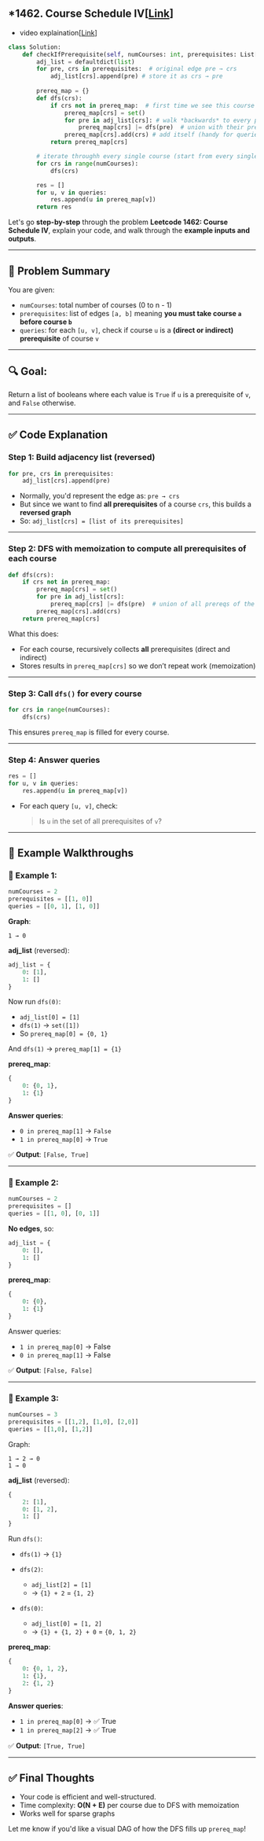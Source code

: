 ## *1462. Course Schedule IV[[Link](https://leetcode.com/problems/course-schedule-iv/description/)]
- video explaination[[Link](https://neetcode.io/problems/course-schedule-iv?list=neetcode150)]

```python
class Solution:
    def checkIfPrerequisite(self, numCourses: int, prerequisites: List[List[int]], queries: List[List[int]]) -> List[bool]:
        adj_list = defaultdict(list)
        for pre, crs in prerequisites:  # original edge pre → crs
            adj_list[crs].append(pre) # store it as crs → pre
        
        prereq_map = {}
        def dfs(crs):
            if crs not in prereq_map:  # first time we see this course
                prereq_map[crs] = set()
                for pre in adj_list[crs]: # walk *backwards* to every prerequisite
                    prereq_map[crs] |= dfs(pre)  # union with their prerequisite sets
                prereq_map[crs].add(crs) # add itself (handy for queries) (optional)
            return prereq_map[crs]

        # iterate throughh every single course (start from every single course) and construct the map
        for crs in range(numCourses):
            dfs(crs)

        res = []
        for u, v in queries:
            res.append(u in prereq_map[v])
        return res
```

Let's go **step-by-step** through the problem **Leetcode 1462: Course Schedule IV**, explain your code, and walk through the **example inputs and outputs**.

---

## 🧾 Problem Summary

You are given:

* `numCourses`: total number of courses (0 to n - 1)
* `prerequisites`: list of edges `[a, b]` meaning **you must take course `a` before course `b`**
* `queries`: for each `[u, v]`, check if course `u` is a **(direct or indirect) prerequisite** of course `v`

---

## 🔍 Goal:

Return a list of booleans where each value is `True` if `u` is a prerequisite of `v`, and `False` otherwise.

---

## ✅ Code Explanation

### Step 1: Build adjacency list (reversed)

```python
for pre, crs in prerequisites:
    adj_list[crs].append(pre)
```

* Normally, you'd represent the edge as: `pre → crs`
* But since we want to find **all prerequisites** of a course `crs`, this builds a **reversed graph**
* So: `adj_list[crs] = [list of its prerequisites]`

---

### Step 2: DFS with memoization to compute all prerequisites of each course

```python
def dfs(crs):
    if crs not in prereq_map:
        prereq_map[crs] = set()
        for pre in adj_list[crs]:
            prereq_map[crs] |= dfs(pre)  # union of all prereqs of the prereq
        prereq_map[crs].add(crs)
    return prereq_map[crs]
```

What this does:

* For each course, recursively collects **all** prerequisites (direct and indirect)
* Stores results in `prereq_map[crs]` so we don’t repeat work (memoization)

---

### Step 3: Call `dfs()` for every course

```python
for crs in range(numCourses):
    dfs(crs)
```

This ensures `prereq_map` is filled for every course.

---

### Step 4: Answer queries

```python
res = []
for u, v in queries:
    res.append(u in prereq_map[v])
```

* For each query `[u, v]`, check:

  > Is `u` in the set of all prerequisites of `v`?

---

## 🧪 Example Walkthroughs

### 🔹 Example 1:

```python
numCourses = 2
prerequisites = [[1, 0]]
queries = [[0, 1], [1, 0]]
```

**Graph**:

```
1 → 0
```

**adj\_list** (reversed):

```python
adj_list = {
    0: [1],
    1: []
}
```

Now run `dfs(0)`:

* `adj_list[0] = [1]`
* `dfs(1)` → `set([1])`
* So `prereq_map[0] = {0, 1}`

And `dfs(1)` → `prereq_map[1] = {1}`

**prereq\_map**:

```python
{
    0: {0, 1},
    1: {1}
}
```

**Answer queries**:

* `0 in prereq_map[1]` → `False`
* `1 in prereq_map[0]` → `True`

✅ **Output**: `[False, True]`

---

### 🔹 Example 2:

```python
numCourses = 2
prerequisites = []
queries = [[1, 0], [0, 1]]
```

**No edges**, so:

```python
adj_list = {
    0: [],
    1: []
}
```

**prereq\_map**:

```python
{
    0: {0},
    1: {1}
}
```

Answer queries:

* `1 in prereq_map[0]` → False
* `0 in prereq_map[1]` → False

✅ **Output**: `[False, False]`

---

### 🔹 Example 3:

```python
numCourses = 3
prerequisites = [[1,2], [1,0], [2,0]]
queries = [[1,0], [1,2]]
```

Graph:

```
1 → 2 → 0
1 → 0
```

**adj\_list** (reversed):

```python
{
    2: [1],
    0: [1, 2],
    1: []
}
```

Run `dfs()`:

* `dfs(1)` → `{1}`
* `dfs(2)`:

  * `adj_list[2] = [1]`
  * → `{1} + 2` = `{1, 2}`
* `dfs(0)`:

  * `adj_list[0] = [1, 2]`
  * → `{1} + {1, 2} + 0` = `{0, 1, 2}`

**prereq\_map**:

```python
{
    0: {0, 1, 2},
    1: {1},
    2: {1, 2}
}
```

**Answer queries**:

* `1 in prereq_map[0]` → ✅ True
* `1 in prereq_map[2]` → ✅ True

✅ **Output**: `[True, True]`

---

## ✅ Final Thoughts

* Your code is efficient and well-structured.
* Time complexity: **O(N + E)** per course due to DFS with memoization
* Works well for sparse graphs

Let me know if you'd like a visual DAG of how the DFS fills up `prereq_map`!
